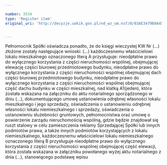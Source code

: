 ```yaml
---

number: 3534
type: 'Register item'
original_uri: 'http://decyzje.uokik.gov.pl/nd_wz_um.nsf/0/03AE3479B9A4566BC1257A5200417DF1?OpenDocument'


---
```


Pełnomocnik Spółki oświadcza ponadto, że do księgi wieczystej KW Nr (...) złożone zostały następujące wnioski: (...) każdoczesnemu właścicielowi lokalu mieszkalnego oznaczonego literą A przysługuje: nieodpłatne prawo do wyłącznego korzystania z części nieruchomości wspólnej, obejmującej elewację części biurowej przedmiotowego budynku, nieodpłatne prawo do wyłącznego korzystania z części nieruchomości wspólnej obejmującej dach części biurowej przedmiotowego budynku, nieodpłatne prawo do wyłącznego korzystania z części nieruchomości wspólnej obejmującej część dachu budynku w części mieszkalnej, nad klatką A1(jeden), która została wskazana na załączniku do aktu notarialnego sporządzonego w dniu (...), dokumentującego umowę ustanowienia odrębnej własności lokalu mieszkalnego i jego sprzedaży, oświadczenia o ustanowieniu odrębnej własności lokalu niemieszkalnego i sprzedaży, oświadczenia o ustanowieniu służebności gruntowych, pełnomocnistwa oraz umowę o powierzenie zarządu nieruchomością wspólną, gdzie będzie znajdował się ruszt stalowy w celu zamieszczenia reklamy Sprzedającej Spółki lub innych podmiotów prawa, a także innych podmiotów korzystających z lokalu niemieszkalnego, każdoczesnemu właścicielowi lokalu niemieszkalnego oznaczonego literą B przysługuje nieodpłatne prawo do wyłącznego korzystania z części nieruchomości wspólnej obejmującej część elewacji, która została wskazana w załączniku powołanego wyżej aktu notarialnego z dnia (...), stanowiącego podstawę wpisu
